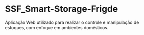 # SSF_Smart-Storage-Frigde
Aplicação Web utilizado para realizar o controle e manipulação de estoques, com enfoque em ambientes domésticos.
